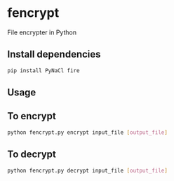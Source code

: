 # fencrypt
File encrypter in Python

## Install dependencies

```bash
pip install PyNaCl fire
```

## Usage

## To encrypt

```bash
python fencrypt.py encrypt input_file [output_file]
```


## To decrypt

```bash
python fencrypt.py decrypt input_file [output_file]
```

